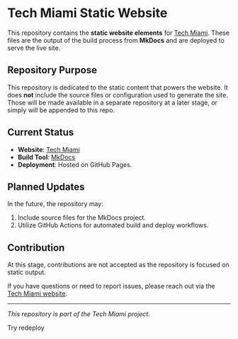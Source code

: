 # Tech Miami Static Website

This repository contains the **static website elements** for [Tech Miami](https://tech-miami.com). These files are the output of the build process from **MkDocs** and are deployed to serve the live site.

## Repository Purpose
This repository is dedicated to the static content that powers the website. It does **not** include the source files or configuration used to generate the site. Those will be made available in a separate repository at a later stage, or simply will be appended to this repo.


## Current Status
- **Website**: [Tech Miami](https://tech-miami.com)
- **Build Tool**: [MkDocs](https://www.mkdocs.org/)
- **Deployment**: Hosted on GitHub Pages.

## Planned Updates
In the future, the repository may:
1. Include source files for the MkDocs project.
2. Utilize GitHub Actions for automated build and deploy workflows.

## Contribution
At this stage, contributions are not accepted as the repository is focused on static output.

If you have questions or need to report issues, please reach out via the [Tech Miami website](https://tech-miami.com).

---

_This repository is part of the Tech Miami project._

Try redeploy
